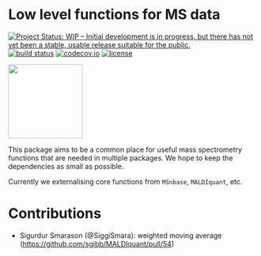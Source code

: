 # Low level functions for MS data

[![Project Status: WIP – Initial development is in progress, but there has not yet been a stable, usable release suitable for the public.](https://www.repostatus.org/badges/latest/wip.svg)](https://www.repostatus.org/#wip)
[![build status](https://travis-ci.org/rformassspectrometry/MsCoreUtils.svg?branch=master)](https://travis-ci.org/rformassspectrometry/MsCoreUtils)
[![codecov.io](https://codecov.io/github/rformassspectrometry/MsCoreUtils/coverage.svg?branch=master)](https://codecov.io/github/rformassspectrometry/MsCoreUtils?branch=master)
[![license](https://img.shields.io/badge/license-Artistic--2.0-brightgreen.svg)](https://opensource.org/licenses/Artistic-2.0)

<img
src="https://raw.githubusercontent.com/rformassspectrometry/stickers/master/MsCoreUtils/MsCoreUtils.png"
height="150">

This package aims to be a common place for useful mass spectrometry functions
that are needed in multiple packages. We hope to keep the dependencies as small
as possible.

Currently we externalising core functions from `MSnbase`, `MALDIquant`, etc.

# Contributions

- Sigurdur Smarason (@SiggiSmara): weighted moving average (https://github.com/sgibb/MALDIquant/pull/54)

